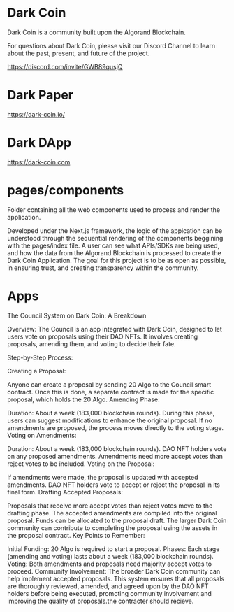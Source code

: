 # Dark Coin

Dark Coin is a community built upon the Algorand Blockchain.

For questions about Dark Coin, please visit our Discord Channel to learn about the past, present, and future of the project.

https://discord.com/invite/GWB89qusjQ

# Dark Paper

https://dark-coin.io/

# Dark DApp

https://dark-coin.com

# pages/components

Folder containing all the web components used to process and render the application. 

Developed under the Next.js framework, the logic of the appication can be understood through the sequential rendering of the components beggining with the pages/index file. A user can see what APIs/SDKs are being used, and how the data from the Algorand Blockchain is processed to create the Dark Coin Application. The goal for this project is to be as open as possible, in ensuring trust, and creating transparency within the community.

# Apps

The Council System on Dark Coin: A Breakdown

Overview:
The Council is an app integrated with Dark Coin, designed to let users vote on proposals using their DAO NFTs. It involves creating proposals, amending them, and voting to decide their fate.

Step-by-Step Process:

Creating a Proposal:

Anyone can create a proposal by sending 20 Algo to the Council smart contract.
Once this is done, a separate contract is made for the specific proposal, which holds the 20 Algo.
Amending Phase:

Duration: About a week (183,000 blockchain rounds).
During this phase, users can suggest modifications to enhance the original proposal.
If no amendments are proposed, the process moves directly to the voting stage.
Voting on Amendments:

Duration: About a week (183,000 blockchain rounds).
DAO NFT holders vote on any proposed amendments.
Amendments need more accept votes than reject votes to be included.
Voting on the Proposal:

If amendments were made, the proposal is updated with accepted amendments.
DAO NFT holders vote to accept or reject the proposal in its final form.
Drafting Accepted Proposals:

Proposals that receive more accept votes than reject votes move to the drafting phase.
The accepted amendments are compiled into the original proposal.
Funds can be allocated to the proposal draft.
The larger Dark Coin community can contribute to completing the proposal using the assets in the proposal contract.
Key Points to Remember:

Initial Funding: 20 Algo is required to start a proposal.
Phases: Each stage (amending and voting) lasts about a week (183,000 blockchain rounds).
Voting: Both amendments and proposals need majority accept votes to proceed.
Community Involvement: The broader Dark Coin community can help implement accepted proposals.
This system ensures that all proposals are thoroughly reviewed, amended, and agreed upon by the DAO NFT holders before being executed, promoting community involvement and improving the quality of proposals.the contracter should recieve.  




